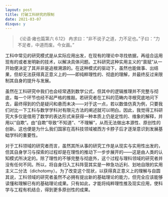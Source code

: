 ```yaml
---
layout: post
title: 打破工科研究的限制
date: 2021-03-07
disqus: y
---
```


> 《论语·雍也篇第六 6.12》 冉求曰：“非不说子之道，力不足也。”子曰：“力不足者，中道而废。今女画。”

工科中常见的研究模式是从实际应用出发，在现有的理论中寻找依据，再组合运用现有的或者发明新的技术，以解决具体问题。工科研究这种实用主义的“禀赋”从一开始便决定了其并非是追根溯源的。在这种模式的驱动下，虽然也能做事、出结果，但却无法获得真正意义上的——即纯粹理性的、彻底的理解，并最终反过来限制其自身的提升与发展。

虽然在工科研究中我们也会经常遇到数学公式，但其中的逻辑推理并不完整与彻底，每一个环节也经不起严格的推敲。若研究者在工科的范畴内寻根究底地问下去，最终得到的仍是疑问和悬而未决——对于这一点，若以数值仿真为例，只要我们对比一下工科与数学学科对有限元方法的阐述就可以明白。因此，我觉得工科研究大多仅是借用了数学的表达形式来获得一种本质上仍是定性的、维象的解释，并用以“自欺”。由“自欺”导致“不知道”、“不理解”，从而无法做出本源性、原创性的创新。这也便是为什么我们国家在高科技领域被西方卡脖子后才逐渐意识到发展基础学科的重要性。

对于工科领域的研究者而言，虽然其所从事的研究工作是从现实与实用性出发的，但其自身学习与探索的过程却是在理性的推动下一步步展开的——这是由人类的认知模式所决定的。除了理性的不够完整与彻底外，这个过程与理科领域的研究者并没有任何不同。所以，将自身归入工科阵营其实是一种急功近利、划地自限的实用主义二分法（dichotomy）。为了改变这个现状，以获得真正意义上的理解与自圆其说，工科领域的研究者虽然不必拥有提出新的基础理论的能力，但完全应该能够读懂和理解已有的基础理论成果。只有如此，才能将纯粹理性推及现实应用，使科学与工程有机结合，得到更多原创性的成果。
